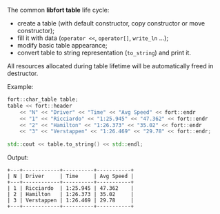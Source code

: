 The common **libfort table** life cycle:
- create a table (with default constructor, copy constructor or move constructor);
- fill it with data (`operator <<`, `operator[]`, `write_ln` ...);
- modify basic table appearance;
- convert table to string representation (`to_string`) and print it.

All resources allocated during table lifetime will be automatically freed in destructor.

Example:
```CPP
fort::char_table table;                                                
table << fort::header                                             
    << "N" << "Driver" << "Time" << "Avg Speed" << fort::endr     
    << "1" << "Ricciardo" << "1:25.945" << "47.362" << fort::endr 
    << "2" << "Hamilton" << "1:26.373" << "35.02" << fort::endr   
    << "3" << "Verstappen" << "1:26.469" << "29.78" << fort::endr;
                                                                  
std::cout << table.to_string() << std::endl;                      
```

Output:
```
+---+------------+----------+-----------+
| N | Driver     | Time     | Avg Speed |
+---+------------+----------+-----------+
| 1 | Ricciardo  | 1:25.945 | 47.362    |
| 2 | Hamilton   | 1:26.373 | 35.02     |
| 3 | Verstappen | 1:26.469 | 29.78     |
+---+------------+----------+-----------+
```
